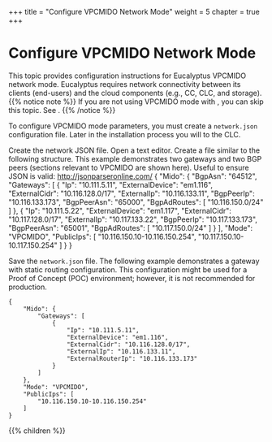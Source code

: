 +++
title = "Configure VPCMIDO Network Mode"
weight = 5
chapter = true
+++


# Configure VPCMIDO Network Mode
This topic provides configuration instructions for Eucalyptus VPCMIDO network mode. Eucalyptus requires network connectivity between its clients (end-users) and the cloud components (e.g., CC, CLC, and storage).
{{% notice note %}}
If you are not using VPCMIDO mode with , you can skip this topic. See . 
{{% /notice %}}


To configure VPCMIDO mode parameters, you must create a `network.json` configuration file. Later in the installation process you will [](nw_json_upload.dita#nw_edge_json_upload) to the CLC. 

Create the network JSON file. Open a text editor. Create a file similar to the following structure. This example demonstrates two gateways and two BGP peers (sections relevant to VPCMIDO are shown here). Useful to ensure JSON is valid: http://jsonparseronline.com/ 
    {
        "Mido": {
            "BgpAsn": "64512",
            "Gateways": [
                {
                    "Ip": "10.111.5.11",
                    "ExternalDevice": "em1.116",
                    "ExternalCidr": "10.116.128.0/17",
                    "ExternalIp": "10.116.133.11",
                    "BgpPeerIp": "10.116.133.173",
                    "BgpPeerAsn": "65000",
                    "BgpAdRoutes": [
                        "10.116.150.0/24"
                    ]
                },
                {
                    "Ip": "10.111.5.22",
                    "ExternalDevice": "em1.117",
                    "ExternalCidr": "10.117.128.0/17",
                    "ExternalIp": "10.117.133.22",
                    "BgpPeerIp": "10.117.133.173",
                    "BgpPeerAsn": "65001",
                    "BgpAdRoutes": [
                        "10.117.150.0/24"
                    ]
                }
            ],
            "Mode": "VPCMIDO",
            "PublicIps": [
                "10.116.150.10-10.116.150.254",
                "10.117.150.10-10.117.150.254"
            ]
        }
    }

Save the `network.json` file. The following example demonstrates a gateway with static routing configuration. This configuration might be used for a Proof of Concept (POC) environment; however, it is not recommended for production. 


    {
        "Mido": {
            "Gateways": [
                {
                    "Ip": "10.111.5.11",
                    "ExternalDevice": "em1.116",
                    "ExternalCidr": "10.116.128.0/17",
                    "ExternalIp": "10.116.133.11",
                    "ExternalRouterIp": "10.116.133.173"
                }
            ]
        },
        "Mode": "VPCMIDO",
        "PublicIps": [
            "10.116.150.10-10.116.150.254"
        ]
    }



{{% children %}}
